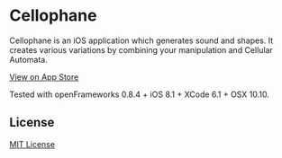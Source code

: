 Cellophane
==========

Cellophane is an iOS application which generates sound and shapes.
It creates various variations by combining your manipulation and Cellular Automata.

[View on App Store](https://itunes.apple.com/us/app/cellophane/id941041224)

Tested with openFrameworks 0.8.4 + iOS 8.1 + XCode 6.1 + OSX 10.10.

License
-------

[MIT License](https://secure.wikimedia.org/wikipedia/en/wiki/Mit_license)